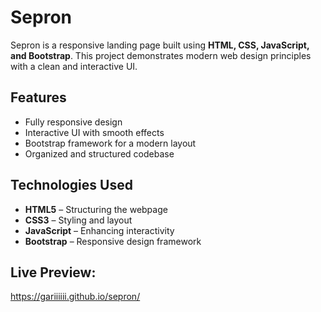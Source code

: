 # Sepron

Sepron is a responsive landing page built using **HTML, CSS, JavaScript, and Bootstrap**. This project demonstrates modern web design principles with a clean and interactive UI.

## Features

- Fully responsive design  
- Interactive UI with smooth effects  
- Bootstrap framework for a modern layout  
- Organized and structured codebase  

## Technologies Used

- **HTML5** – Structuring the webpage  
- **CSS3** – Styling and layout  
- **JavaScript** – Enhancing interactivity  
- **Bootstrap** – Responsive design framework

## Live Preview:
https://gariiiiii.github.io/sepron/


